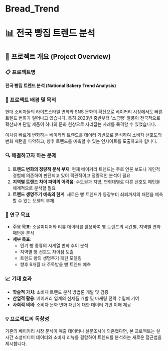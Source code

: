 # Bread_Trend

# 📊 전국 빵집 트렌드 분석

## 🎯 프로젝트 개요 (Project Overview)

### 📋 프로젝트명
**전국 빵집 트렌드 분석 (National Bakery Trend Analysis)**

### 🌟 프로젝트 배경 및 목적
현대 소비자들의 라이프스타일 변화와 SNS 문화의 확산으로 베이커리 시장에서도 빠른 트렌드 변화가 일어나고 있습니다. 특히 2023년 중반부터 '소금빵' 열풍이 전국적으로 확산되며 단일 제품이 하나의 문화 현상으로 자리잡는 사례를 목격할 수 있었습니다.

이처럼 빠르게 변화하는 베이커리 트렌드를 데이터 기반으로 분석하여 소비자 선호도의 변화 패턴을 파악하고, 향후 트렌드를 예측할 수 있는 인사이트를 도출하고자 합니다.

### 🔍 해결하고자 하는 문제
1. **트렌드 변화의 정량적 분석 부재**: 현재 베이커리 트렌드는 주로 언론 보도나 개인적 경험에 의존하여 판단되고 있어 객관적이고 정량적인 분석이 필요
2. **지역별 트렌드 차이 파악의 어려움**: 수도권과 지방, 연령대별로 다른 선호도 패턴을 체계적으로 분석할 필요
3. **트렌드 생명주기 예측의 한계**: 새로운 빵 트렌드가 등장부터 쇠퇴까지의 패턴을 예측할 수 있는 모델의 부재

### 🎯 연구 목표
- **주요 목표**: 소셜미디어와 리뷰 데이터를 활용하여 빵 트렌드의 시간별, 지역별 변화 패턴을 분석
- **세부 목표**: 
  - 인기 빵 종류의 시계열 변화 추이 분석
  - 지역별 빵 선호도 차이점 도출
  - 트렌드 빵의 생명주기 패턴 모델링
  - 향후 6개월 내 주목받을 빵 트렌드 예측

### 📈 기대 효과
- **학술적 가치**: 소비재 트렌드 분석 방법론 개발 및 검증
- **산업적 활용**: 베이커리 업계의 신제품 개발 및 마케팅 전략 수립에 기여
- **사회적 의의**: 소비자 문화 변화 패턴에 대한 데이터 기반 이해 제공

### 💡 프로젝트의 독창성
기존의 베이커리 시장 분석이 매출 데이터나 설문조사에 의존했다면, 본 프로젝트는 실시간 소셜미디어 데이터와 소비자 리뷰를 결합하여 트렌드를 분석하는 새로운 접근법을 제시합니다.
